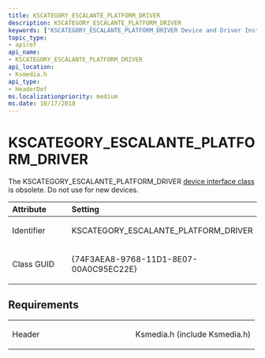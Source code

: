 ```yaml
---
title: KSCATEGORY_ESCALANTE_PLATFORM_DRIVER
description: KSCATEGORY_ESCALANTE_PLATFORM_DRIVER
keywords: ["KSCATEGORY_ESCALANTE_PLATFORM_DRIVER Device and Driver Installation"]
topic_type:
- apiref
api_name:
- KSCATEGORY_ESCALANTE_PLATFORM_DRIVER
api_location:
- Ksmedia.h
api_type:
- HeaderDef
ms.localizationpriority: medium
ms.date: 10/17/2018
---
```


# KSCATEGORY_ESCALANTE_PLATFORM_DRIVER


The KSCATEGORY_ESCALANTE_PLATFORM_DRIVER [device interface class](./overview-of-device-interface-classes.md) is obsolete. Do not use for new devices.

<table>
<colgroup>
<col width="50%" />
<col width="50%" />
</colgroup>
<thead>
<tr class="header">
<th align="left">Attribute</th>
<th align="left">Setting</th>
</tr>
</thead>
<tbody>
<tr class="odd">
<td align="left"><p>Identifier</p></td>
<td align="left"><p>KSCATEGORY_ESCALANTE_PLATFORM_DRIVER</p></td>
</tr>
<tr class="even">
<td align="left"><p>Class GUID</p></td>
<td align="left"><p>{74F3AEA8-9768-11D1-8E07-00A0C95EC22E}</p></td>
</tr>
</tbody>
</table>

 

## Requirements

<table>
<colgroup>
<col width="50%" />
<col width="50%" />
</colgroup>
<tbody>
<tr class="odd">
<td align="left"><p>Header</p></td>
<td align="left">Ksmedia.h (include Ksmedia.h)</td>
</tr>
</tbody>
</table>

 

